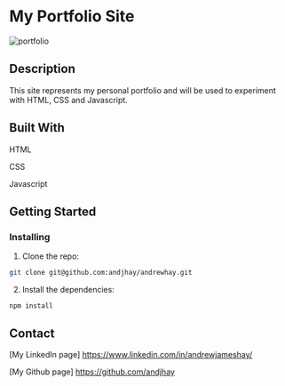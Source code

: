 # My Portfolio Site

![portfolio](https://user-images.githubusercontent.com/88853764/172803468-0ad1c209-a6c2-42d3-b935-522fabfcd3fd.png)

## Description

This site represents my personal portfolio and will be used to experiment with HTML, CSS and Javascript.

## Built With

HTML

CSS

Javascript

## Getting Started

### Installing

1. Clone the repo:

```bash
git clone git@github.com:andjhay/andrewhay.git
```

2. Install the dependencies:

```
npm install
```

## Contact

[My LinkedIn page] https://www.linkedin.com/in/andrewjameshay/

[My Github page] https://github.com/andjhay
